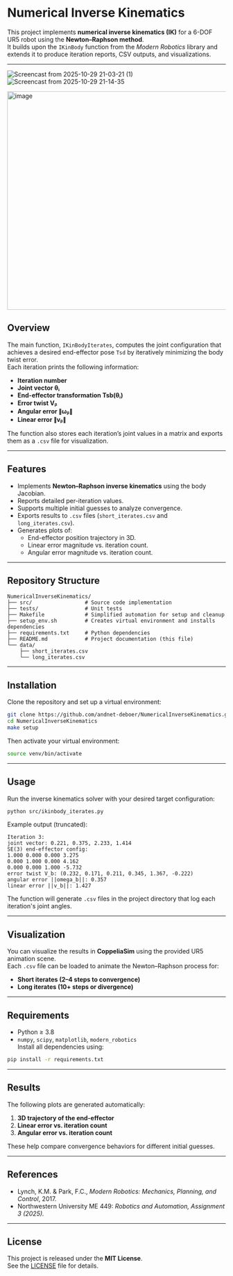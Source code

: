 # Numerical Inverse Kinematics

This project implements **numerical inverse kinematics (IK)** for a 6-DOF UR5 robot using the **Newton–Raphson method**.  
It builds upon the `IKinBody` function from the *Modern Robotics* library and extends it to produce iteration reports, CSV outputs, and visualizations.

---
![Screencast from 2025-10-29 21-03-21 (1)](https://github.com/user-attachments/assets/a0b81e7c-a6c5-4e14-821e-d49d7f2de5e3)    ![Screencast from 2025-10-29 21-14-35](https://github.com/user-attachments/assets/6c707a71-1d9a-4ce5-b86a-6ebceff92042)

<img width="1199" height="503" alt="image" src="https://github.com/user-attachments/assets/ef0aa115-fe60-4bfa-b952-63a1048eacc3" />


## Overview

The main function, `IKinBodyIterates`, computes the joint configuration that achieves a desired end-effector pose `Tsd` by iteratively minimizing the body twist error.  
Each iteration prints the following information:

- **Iteration number**
- **Joint vector θᵢ**
- **End-effector transformation Tsb(θᵢ)**
- **Error twist Vᵦ**
- **Angular error ∥ωᵦ∥**
- **Linear error ∥vᵦ∥**

The function also stores each iteration’s joint values in a matrix and exports them as a `.csv` file for visualization.

---

## Features

- Implements **Newton–Raphson inverse kinematics** using the body Jacobian.  
- Reports detailed per-iteration values.  
- Supports multiple initial guesses to analyze convergence.  
- Exports results to `.csv` files (`short_iterates.csv` and `long_iterates.csv`).  
- Generates plots of:
  - End-effector position trajectory in 3D.
  - Linear error magnitude vs. iteration count.
  - Angular error magnitude vs. iteration count.

---

## Repository Structure

```
NumericalInverseKinematics/
├── src/                 # Source code implementation
├── tests/               # Unit tests
├── Makefile             # Simplified automation for setup and cleanup
├── setup_env.sh         # Creates virtual environment and installs dependencies
├── requirements.txt     # Python dependencies
├── README.md            # Project documentation (this file)
└── data/
    ├── short_iterates.csv
    └── long_iterates.csv
```

---

## Installation

Clone the repository and set up a virtual environment:

```bash
git clone https://github.com/andnet-deboer/NumericalInverseKinematics.git
cd NumericalInverseKinematics
make setup
```

Then activate your virtual environment:

```bash
source venv/bin/activate
```

---

## Usage

Run the inverse kinematics solver with your desired target configuration:

```bash
python src/ikinbody_iterates.py
```

Example output (truncated):

```
Iteration 3:
joint vector: 0.221, 0.375, 2.233, 1.414
SE(3) end-effector config:
1.000 0.000 0.000 3.275
0.000 1.000 0.000 4.162
0.000 0.000 1.000 -5.732
error twist V_b: (0.232, 0.171, 0.211, 0.345, 1.367, -0.222)
angular error ||omega_b||: 0.357
linear error ||v_b||: 1.427
```

The function will generate `.csv` files in the project directory that log each iteration's joint angles.

---

## Visualization

You can visualize the results in **CoppeliaSim** using the provided UR5 animation scene.  
Each `.csv` file can be loaded to animate the Newton–Raphson process for:
- **Short iterates (2–4 steps to convergence)**
- **Long iterates (10+ steps or divergence)**

---

## Requirements

- Python ≥ 3.8  
- `numpy`, `scipy`, `matplotlib`, `modern_robotics`  
Install all dependencies using:

```bash
pip install -r requirements.txt
```

---

## Results

The following plots are generated automatically:

1. **3D trajectory of the end-effector**
2. **Linear error vs. iteration count**
3. **Angular error vs. iteration count**

These help compare convergence behaviors for different initial guesses.

---

## References

- Lynch, K.M. & Park, F.C., *Modern Robotics: Mechanics, Planning, and Control*, 2017.  
- Northwestern University ME 449: *Robotics and Automation, Assignment 3 (2025).*

---

## License

This project is released under the **MIT License**.  
See the [LICENSE](LICENSE) file for details.
